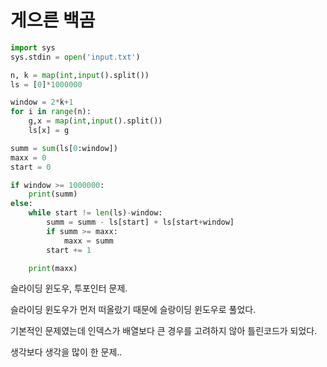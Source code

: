# 게으른 백곰

```python
import sys
sys.stdin = open('input.txt')

n, k = map(int,input().split())
ls = [0]*1000000

window = 2*k+1
for i in range(n):
    g,x = map(int,input().split())
    ls[x] = g

summ = sum(ls[0:window])
maxx = 0
start = 0

if window >= 1000000:
    print(summ)
else:
    while start != len(ls)-window:
        summ = summ - ls[start] + ls[start+window]
        if summ >= maxx:
            maxx = summ
        start += 1

    print(maxx)
```

슬라이딩 윈도우, 투포인터 문제.

슬라이딩 윈도우가 먼저 떠올랐기 때문에 슬랑이딩 윈도우로 풀었다.

기본적인 문제였는데 인덱스가 배열보다 큰 경우를 고려하지 않아 틀린코드가 되었다.

생각보다 생각을 많이 한 문제..